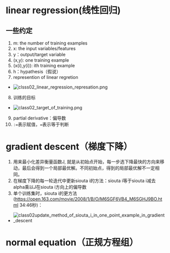 # linear regression(线性回归)

## 一些约定

1. m: the number of training examples
2. x: the input variables/features
3. y：output/target variable
4. (x,y): one training example
5. (x(i),y(i)): ith training example
6. h：hypathesis（假说）
7. represention of linear regretion
- ![clsss02_linear_regression_represation.png](clsss02_linear_regression_represation.png)

8. 训练的目标

- ![class02_target_of_training.png](class02_target_of_training.png)

9. partial derivative：偏导数
10. `:=`表示赋值，`=`表示等于判断

# gradient descent（梯度下降）

1. 用来最小化差异衡量函数J, 就是从初始点开始，每一步选下降最快的方向来移动，最后会得到一个局部最优解。不同初始点，得到的局部最优解不一定相同。
2. 在梯度下降的每一轮迭代中更新siouta i的方法：siouta i等于siouta i减去alpha乘以J在siouta i方向上的偏导数
3. 单个训练集时，siouta i的更方法(<https://open.163.com/movie/2008/1/B/O/M6SGF6VB4_M6SGHJ9BO.html> 34:46秒)：

- ![class02update_method_of_siouta_i_in_one_point_example_in_gradient_descent](class02update_method_of_siouta_i_in_one_point_example_in_gradient_descent.png)

# normal equation（正规方程组）

